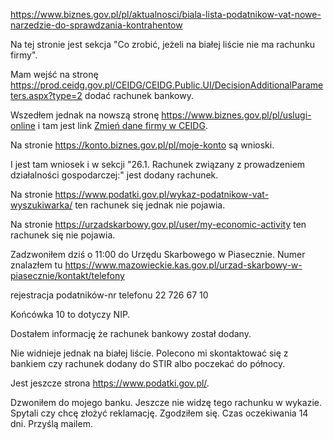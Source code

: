 https://www.biznes.gov.pl/pl/aktualnosci/biala-lista-podatnikow-vat-nowe-narzedzie-do-sprawdzania-kontrahentow

Na tej stronie jest sekcja "Co zrobić, jeżeli na białej liście nie ma rachunku firmy".

Mam wejść na stronę https://prod.ceidg.gov.pl/CEIDG/CEIDG.Public.UI/DecisionAdditionalParameters.aspx?type=2 dodać rachunek bankowy.

Wszedłem jednak na nowszą stronę https://www.biznes.gov.pl/pl/uslugi-online i tam jest link [Zmień dane firmy w CEIDG](https://www.biznes.gov.pl/pl/e-uslugi/00_0737_00).

Na stronie https://konto.biznes.gov.pl/pl/moje-konto są wnioski.

I jest tam wniosek i w sekcji "26.1. Rachunek związany z prowadzeniem działalności gospodarczej:" jest dodany rachunek.

Na stronie https://www.podatki.gov.pl/wykaz-podatnikow-vat-wyszukiwarka/ ten rachunek się jednak nie pojawia.

Na stronie https://urzadskarbowy.gov.pl/user/my-economic-activity ten rachunek się nie pojawia.

Zadzwoniłem dziś o 11:00 do Urzędu Skarbowego w Piasecznie. Numer znalazłem tu https://www.mazowieckie.kas.gov.pl/urzad-skarbowy-w-piasecznie/kontakt/telefony

rejestracja podatników-nr telefonu 22 726 67 10

Końcówka 10 to dotyczy NIP.

Dostałem informację że rachunek bankowy został dodany.

Nie widnieje jednak na białej liście. Polecono mi skontaktować się z bankiem czy rachunek dodany do STIR albo poczekać do północy.

Jest jeszcze strona https://www.podatki.gov.pl/.

Dzwoniłem do mojego banku. Jeszcze nie widzę tego rachunku w wykazie. Spytali czy chcę złożyć reklamację. Zgodziłem się. Czas oczekiwania 14 dni. Przyślą mailem.
